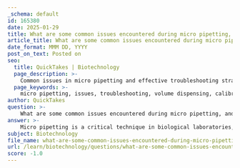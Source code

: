 ```yaml
---
_schema: default
id: 165380
date: 2025-01-29
title: What are some common issues encountered during micro pipetting, and how can they be troubleshooted?
article_title: What are some common issues encountered during micro pipetting, and how can they be troubleshooted?
date_format: MMM DD, YYYY
post_on_text: Posted on
seo:
  title: QuickTakes | Biotechnology
  page_description: >-
    Common issues in micro pipetting and effective troubleshooting strategies to improve accuracy and reliability in laboratory settings.
  page_keywords: >-
    micro pipetting, issues, troubleshooting, volume dispensing, calibration, user error, immersion depth, pre-wet, contamination, pipette maintenance, environmental conditions, human error
author: QuickTakes
question: >-
    What are some common issues encountered during micro pipetting, and how can they be troubleshooted?
answer: >-
    Micro pipetting is a critical technique in biological laboratories, and several common issues can arise during its use. Here are some of the most frequent problems encountered, along with troubleshooting strategies:\n\n1. **Inconsistent Volume Dispensing**  \n   - **Cause**: This can result from improper calibration or poor pipetting technique.  \n   - **Solution**: Regularly calibrate your micropipettes and practice smooth, consistent plunger operation. Ensure that you are using the correct pipette for the volume you are dispensing.\n\n2. **User Error**  \n   - **Cause**: Mistakes such as pipetting from an incorrect angle or not assessing the viscosity of the sample can lead to inaccuracies.  \n   - **Solution**: Maintain a vertical position while aspirating and dispense liquids at a controlled speed. Familiarize yourself with the properties of the liquids you are handling.\n\n3. **Excessive Immersion of the Pipette Tip**  \n   - **Cause**: Immersing the tip too deeply can increase inaccuracy, especially with small volumes.  \n   - **Solution**: Limit immersion depth to the recommended level to avoid contamination and ensure accurate volume measurement.\n\n4. **Failure to Pre-Wet the Pipette Tip**  \n   - **Cause**: Not pre-wetting the tip can lead to significant sample loss, especially with viscous or volatile liquids.  \n   - **Solution**: Pre-wet the pipette tip by aspirating and dispensing the liquid several times before the final aspiration. This helps to condition the tip and improve accuracy.\n\n5. **Using the Same Tip for Different Samples**  \n   - **Cause**: Cross-contamination can occur if the same tip is used for different reagents.  \n   - **Solution**: Always use a new, high-quality pipette tip for each sample to prevent contamination.\n\n6. **Pipette Damage or Wear**  \n   - **Cause**: Over time, pipettes can become damaged or worn, leading to inaccurate volume delivery.  \n   - **Solution**: Regularly inspect your pipettes for signs of damage and perform maintenance as needed. Replace any worn or damaged parts.\n\n7. **Environmental Conditions**  \n   - **Cause**: Temperature and humidity can affect liquid handling and pipetting accuracy.  \n   - **Solution**: Conduct pipetting in a controlled environment to minimize the impact of external factors.\n\n8. **Fatigue and Human Error**  \n   - **Cause**: Repetitive tasks can lead to fatigue, increasing the likelihood of errors.  \n   - **Solution**: Take regular breaks and ensure that pipetting techniques are standardized among all users to minimize variability.\n\nBy addressing these common issues and implementing the suggested solutions, you can enhance the accuracy and reliability of your micro pipetting procedures, leading to better experimental outcomes.
subject: Biotechnology
file_name: what-are-some-common-issues-encountered-during-micro-pipetting-and-how-can-they-be-troubleshooted.md
url: /learn/biotechnology/questions/what-are-some-common-issues-encountered-during-micro-pipetting-and-how-can-they-be-troubleshooted
score: -1.0
---
```


&nbsp;